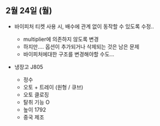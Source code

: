 
## 2월 24일 (월)

- 바이피처 티켓 사용 시, 배수에 관계 없이 동작할 수 있도록 수정..
	- multiplier에 의존하지 않도록 변경
	- 하지만.... 옵션이 추가되거나 삭제되는 것은 남은 문제
	- 바이피처에대한 구조를 변경해야할 수도...

- 냉장고 J805
	- 정수
	- 오토 + 트레이 (원형 / 큐브)
	- 오토 클로징
	- 탈취 기능 O
	- 높이 1792
	- 중국 제조